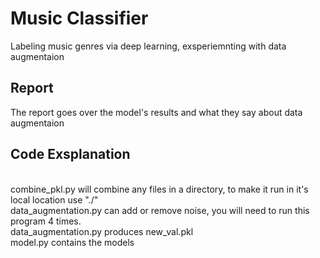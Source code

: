 # Music Classifier
Labeling music genres via deep learning, exsperiemnting with data augmentaion 
## Report
The report goes over the model's results and what they say about data augmentaion
## Code Exsplanation
</br>
combine_pkl.py will combine any files in a directory, to make it run in it's local location use "./" 
</br>
data_augmentation.py can add or remove noise, you will need to run this program 4 times.
</br>
data_augmentation.py produces new_val.pkl
</br>
model.py contains the models
</br>

